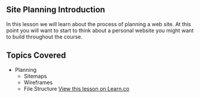 

## Site Planning Introduction

In this lesson we will learn about the process of planning a web site. At this point you will want to start to think about a personal website you might want to build throughout the course.

## Topics Covered

- Planning
  - Sitemaps
  - Wireframes
  - File Structure
<a href='https://learn.co/lessons/fe-site-planning-intro' data-visibility='hidden'>View this lesson on Learn.co</a>
